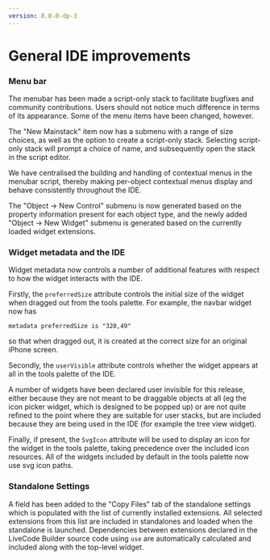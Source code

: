 ```yaml
---
version: 8.0.0-dp-3
---
```

# General IDE improvements

### Menu bar

The menubar has been made a script-only stack to facilitate bugfixes
and community contributions.  Users should not notice much difference
in terms of its appearance. Some of the menu items have been changed,
however.

The "New Mainstack" item now has a submenu with a range of size
choices, as well as the option to create a script-only
stack. Selecting script-only stack will prompt a choice of name, and
subsequently open the stack in the script editor.

We have centralised the building and handling of contextual menus in
the menubar script, thereby making per-object contextual menus display
and behave consistently throughout the IDE.

The "Object → New Control" submenu is now generated based on the
property information present for each object type, and the newly added
"Object → New Widget" submenu is generated based on the currently
loaded widget extensions.

### Widget metadata and the IDE

Widget metadata now controls a number of additional features with
respect to how the widget interacts with the IDE.

Firstly, the `preferredSize` attribute controls the initial size of
the widget when dragged out from the tools palette.  For example, the
navbar widget now has

```
metadata preferredSize is "320,49"
```

so that when dragged out, it is created at the correct size for an
original iPhone screen.

Secondly, the `userVisible` attribute controls whether the widget
appears at all in the tools palette of the IDE.

A number of widgets have been declared user invisible for this
release, either because they are not meant to be draggable objects at
all (eg the icon picker widget, which is designed to be popped up) or
are not quite refined to the point where they are suitable for user
stacks, but are included because they are being used in the IDE (for
example the tree view widget).

Finally, if present, the `SvgIcon` attribute will be used to display
an icon for the widget in the tools palette, taking precedence over
the included icon resources. All of the widgets included by default in
the tools palette now use svg icon paths.

### Standalone Settings

A field has been added to the "Copy Files" tab of the standalone
settings which is populated with the list of currently installed
extensions. All selected extensions from this list are included in
standalones and loaded when the standalone is launched. Dependencies
between extensions declared in the LiveCode Builder source code using
`use` are automatically calculated and included along with the
top-level widget.
